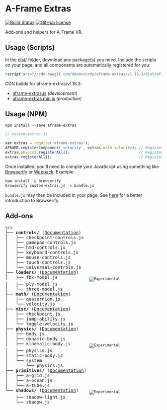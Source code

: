# A-Frame Extras

[![Build Status](https://travis-ci.org/donmccurdy/aframe-extras.svg?branch=master)](https://travis-ci.org/donmccurdy/aframe-extras)
[![GitHub license](https://img.shields.io/badge/license-MIT-blue.svg)](https://raw.githubusercontent.com/donmccurdy/aframe-extras/master/LICENSE)

Add-ons and helpers for A-Frame VR.

## Usage (Scripts)

In the [dist/](https://github.com/donmccurdy/aframe-extras/tree/master/dist) folder, download any package(s) you need. Include the scripts on your page, and all components are automatically registered for you:

```html
<script src="//cdn.rawgit.com/donmccurdy/aframe-extras/v1.16.3/dist/aframe-extras.min.js"></script>
```

CDN builds for aframe-extras/v1.16.3:

- [aframe-extras.js](https://cdn.rawgit.com/donmccurdy/aframe-extras/v1.16.3/dist/aframe-extras.js) *(development)*
- [aframe-extras.min.js](https://cdn.rawgit.com/donmccurdy/aframe-extras/v1.16.3/dist/aframe-extras.min.js) *(production)*

## Usage (NPM)

```
npm install --save aframe-extras
```

```javascript
// custom-extras.js

var extras = require('aframe-extras');
AFRAME.registerComponent('velocity', extras.math.velocity); // Register a single component.
extras.physics.registerAll();                               // Register a particular package, and its dependencies.
extras.registerAll();                                       // Register everything.
```

Once installed, you'll need to compile your JavaScript using something like [Browserify](http://browserify.org/) or [Webpack](http://webpack.github.io/). Example:

```bash
npm install -g browserify
browserify custom-extras.js -o bundle.js
```

`bundle.js` may then be included in your page. See [here](http://browserify.org/#middle-section) for a better introduction to Browserify.

## Add-ons

<!-- tree src -I index.js -->
<pre>
src
├── <b>controls/</b> (<a href="/src/controls">Documentation</a>)
│   ├── checkpoint-controls.js
│   ├── gamepad-controls.js
│   ├── hmd-controls.js
│   ├── keyboard-controls.js
│   ├── mouse-controls.js
│   ├── touch-controls.js
│   └── universal-controls.js
├── <b>loaders/</b> (<a href="/src/loaders">Documentation</a>)
│   ├── fbx-model.js            <sub><img alt="Experimental" src="https://img.shields.io/badge/status-deprecated-lightgrey.svg"></sub>
│   ├── ply-model.js
│   └── three-model.js
├── <b>math/</b> (<a href="/src/math">Documentation</a>)
│   ├── quaternion.js
│   └── velocity.js
├── <b>misc/</b> (<a href="/src/misc">Documentation</a>)
│   ├── checkpoint.js
│   ├── jump-ability.js
│   └── toggle-velocity.js
├── <b>physics/</b> (<a href="/src/physics">Documentation</a>)
│   ├── body.js
│   ├── dynamic-body.js
│   ├── kinematic-body.js       <sub><img alt="Experimental" src="https://img.shields.io/badge/status-experimental-orange.svg"></sub>
│   ├── physics.js
│   ├── static-body.js
│   └── system
│       └── physics.js
├── <b>primitives/</b> (<a href="/src/primitives">Documentation</a>)
│   ├── a-grid.js
│   ├── a-ocean.js
│   └── a-tube.js
└── <b>shadows/</b> (<a href="/src/shadows">Documentation</a>)    <sub><img alt="Experimental" src="https://img.shields.io/badge/status-experimental-orange.svg"></sub>
    ├── shadow-light.js
    └── shadow.js
</pre>
